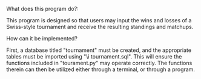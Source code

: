 What does this program do?:

This program is designed so that users may input the wins and losses of a
Swiss-style tournament and receive the resulting standings and matchups.

How can it be implemented?

First, a database titled "tournament" must be created, and the appropriate
tables must be imported using "\i tournament.sql". This will ensure the
functions included in "tourament.py" may operate correctly. The functions
therein can then be utilized either through a terminal, or through a program.

